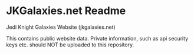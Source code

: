 # JKGalaxies.net Readme
Jedi Knight Galaxies Website (jkgalaxies.net)


This contains public website data.  Private information, such as api security keys etc. should NOT be uploaded to this repository.
